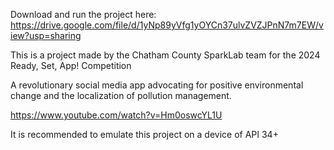 Download and run the project here: https://drive.google.com/file/d/1yNp89yVfg1yOYCn37ulvZVZJPnN7m7EW/view?usp=sharing

This is a project made by the Chatham County SparkLab team for the 2024 Ready, Set, App! Competition

A revolutionary social media app advocating for positive environmental change and the localization of pollution management.

https://www.youtube.com/watch?v=Hm0oswcYL1U

It is recommended to emulate this project on a device of API 34+
